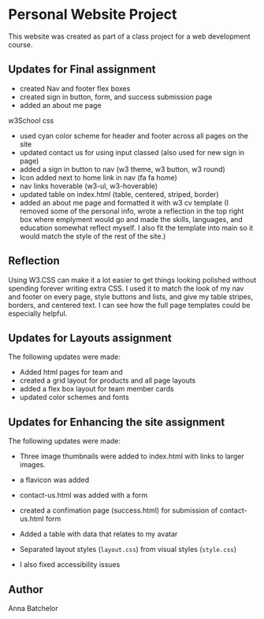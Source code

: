 # Personal Website Project

This website was created as part of a class project for a web development course.

## Updates for Final assignment

- created Nav and footer flex boxes
- created sign in button, form, and success submission page
- added an about me page

w3School css

- used cyan color scheme for header and footer across all pages on the site
- updated contact us for using input classed (also used for new sign in page)
- added a sign in button to nav (w3 theme, w3 button, w3 round)
- Icon added next to home link in nav (fa fa home)
- nav links hoverable (w3-ul, w3-hoverable)
- updated table on index.html (table, centered, striped, border)
- added an about me page and formatted it with w3 cv template (I removed some of the personal info, wrote a reflection in the top right box where emplyment would go and made the skills, languages, and education somewhat reflect myself. I also fit the template into main so it would match the style of the rest of the site.)

## Reflection

Using W3.CSS can make it a lot easier to get things looking polished without spending forever writing extra CSS. I used it to match the look of my nav and footer on every page, style buttons and lists, and give my table stripes, borders, and centered text. I can see how the full page templates could be especially helpful.

## Updates for Layouts assignment

The following updates were made:

- Added html pages for team and
- created a grid layout for products and all page layouts
- added a flex box layout for team member cards
- updated color schemes and fonts

## Updates for Enhancing the site assignment

The following updates were made:

- Three image thumbnails were added to index.html with links to larger images.

- a flavicon was added

- contact-us.html was added with a form

- created a confimation page (success.html) for submission of contact-us.html form

- Added a table with data that relates to my avatar

- Separated layout styles (`layout.css`) from visual styles (`style.css`)

- I also fixed accessibility issues

## Author

Anna Batchelor
